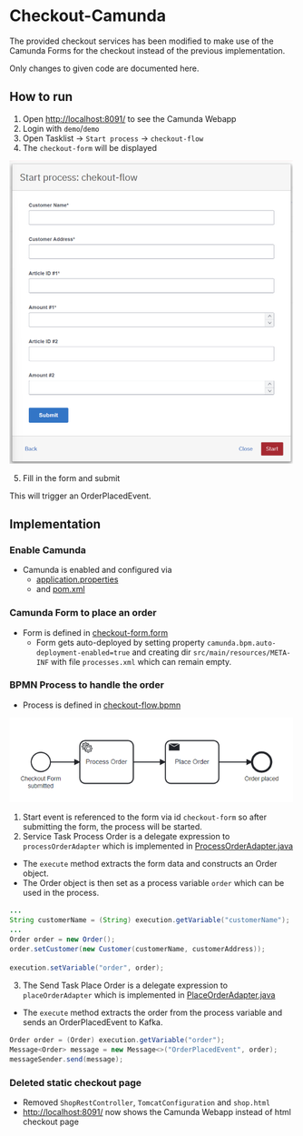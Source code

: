 # Checkout-Camunda

The provided checkout services has been modified to make use of the Camunda Forms for the checkout instead of the previous implementation.

Only changes to given code are documented here.

## How to run
1. Open [http://localhost:8091/](http://localhost:8091/) to see the Camunda Webapp
2. Login with `demo`/`demo`
3. Open Tasklist &rarr; `Start process` &rarr; `checkout-flow`
4. The `checkout-form` will be displayed

<img src="form.png" width="500">

5. Fill in the form and submit

This will trigger an OrderPlacedEvent.

## Implementation

### Enable Camunda
- Camunda is enabled and configured via 
  - [application.properties](src/main/resources/application.properties)
  - and [pom.xml](pom.xml)

### Camunda Form to place an order
- Form is defined in [checkout-form.form](src/main/resources/checkout-form.form)
  - Form gets auto-deployed by setting property `camunda.bpm.auto-deployment-enabled=true` and creating dir `src/main/resources/META-INF` with file `processes.xml` which can remain empty.


### BPMN Process to handle the order 
- Process is defined in [checkout-flow.bpmn](src/main/resources/checkout-flow.bpmn)

<img src="bpmn-flow.png" width="500">

1. Start event is referenced to the form via id `checkout-form` so after submitting the form, the process will be started.
2. Service Task Process Order is a delegate expression to `processOrderAdapter` which is implemented in [ProcessOrderAdapter.java](src/main/java/io/flowing/retail/checkout/flow/ProcessOrderAdapter.java)
  - The `execute` method extracts the form data and constructs an Order object.
  - The Order object is then set as a process variable `order` which can be used in the process.
```java
...
String customerName = (String) execution.getVariable("customerName");
...
Order order = new Order();
order.setCustomer(new Customer(customerName, customerAddress));

execution.setVariable("order", order); 
```
3. The Send Task Place Order is a delegate expression to `placeOrderAdapter` which is implemented in [PlaceOrderAdapter.java](src/main/java/io/flowing/retail/checkout/flow/PlaceOrderAdapter.java)
  - The `execute` method extracts the order from the process variable and sends an OrderPlacedEvent to Kafka.
```java
Order order = (Order) execution.getVariable("order");
Message<Order> message = new Message<>("OrderPlacedEvent", order);
messageSender.send(message);
```

### Deleted static checkout page
- Removed `ShopRestController`, `TomcatConfiguration` and `shop.html`
- [http://localhost:8091/](http://localhost:8091/) now shows the Camunda Webapp instead of html checkout page
